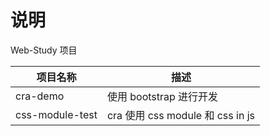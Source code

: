 # 说明

Web-Study 项目

| 项目名称        | 描述                             |
| --------------- | -------------------------------- |
| cra-demo        | 使用 bootstrap 进行开发          |
| css-module-test | cra 使用 css module 和 css in js |
